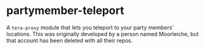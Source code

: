 # partymember-teleport
A `tera-proxy` module that lets you teleport to your party members' locations. This was originally developed by a person named Moorleiche, but that account has been deleted with all their repos.
